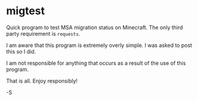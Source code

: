 # migtest
Quick program to test MSA migration status on Minecraft. The only third party requirement is `requests`.

I am aware that this program is extremely overly simple. I was asked to post this so I did.

I am not responsible for anything that occurs as a result of the use of this program.

That is all. Enjoy responsibly!

-S
